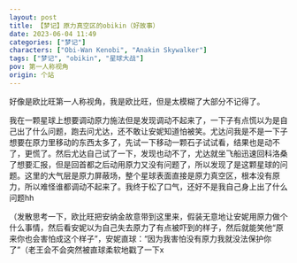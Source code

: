 ```yaml
---
layout: post
title: 【梦记】原力真空区的obikin（好故事）
date: 2023-06-04 11:49
categories: ["梦记"]
characters: ["Obi-Wan Kenobi", "Anakin Skywalker"]
tags: ["梦记", "obikin", "星球大战"]
pov: 第一人称视角
origin: 个站
---
```


好像是欧比旺第一人称视角，我是欧比旺，但是太模糊了大部分不记得了。

我在一颗星球上想要调动原力施法但是发现调动不起来了，一下子有点慌以为是自己出了什么问题，跑去问尤达，还不敢让安妮知道怕被笑。尤达问我是不是一下子想要在原力里移动的东西太多了，先试一下移动一颗石子试试看，结果也是动不了，更慌了。然后尤达自己试了一下，发现也动不了，尤达就坐飞船迅速回科洛桑了想要汇报，但是回首都之后动用原力又没有问题了，所以发现了是这颗星球的问题。这里的大气层是原力屏蔽场，整个星球表面直接是原力真空区，根本没有原力，所以难怪谁都调动不起来了。我终于松了口气，还好不是我自己身上出了什么问题hh

（发散思考一下，欧比旺把安纳金故意带到这里来，假装无意地让安妮用原力做个什么事情，然后看安妮以为自己失去原力了有点被吓到的样子，然后就能笑他“原来你也会害怕成这个样子”，安妮直球：“因为我害怕没有原力我就没法保护你了”（老王会不会突然被直球柔软地戳了一下x

